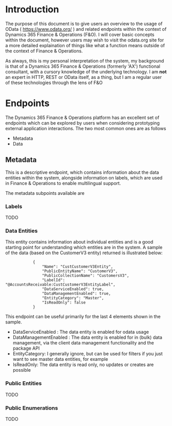 # Introduction
The purpose of this document is to give users an overview to the usage of OData ( https://www.odata.org/ ) and related endpoints within the context of Dynamics 365 Finance & Operations (F&O). I will cover basic concepts within the document, however users may wish to visit the odata.org site for a more detailed explaination of things like what a function means outside of the context of Finance & Operations.

As always, this is my personal interpretation of the system, my background is that of a Dynamics 365 Finance & Operations (formerly 'AX') functional consultant, with a cursory knowledge of the underlying technology. I am **not** an expert in HTTP, REST or OData itself, as a thing, but I am a regular user of these technologies through the lens of F&O

# Endpoints
The Dynamics 365 Finance & Operations platform has an excellent set of endpoints which can be explored by users when considering prototyping external application interactions. The two most common ones are as follows

- Metadata
- Data

## Metadata
This is a descriptive endpoint, which contains information about the data entities within the system, alongside information on labels, which are used in Finance & Operations to enable multilingual support.

The metadata subpoints available are

### Labels
TODO

### Data Entities
This entity contains information about individual entities and is a good starting point for understanding which entities are in the system.
A sample of the data (based on the CustomerV3 entity) returned is illustrated below:


                {
                    "Name": "CustCustomerV3Entity",
                    "PublicEntityName": "CustomerV3",
                    "PublicCollectionName": "CustomersV3",
                    "LabelId": "@AccountsReceivable:CustCustomerV3EntityLabel",
                    "DataServiceEnabled": true,
                    "DataManagementEnabled": true,
                    "EntityCategory": "Master",
                    "IsReadOnly": false
                }


This endpoint can be useful primarily for the last 4 elements shown in the sample.

- DataServiceEnabled : The data entity is enabled for odata usage
- DataManagementEnabled : The data entity is enabled for in (bulk) data management, via the client data management functionality and the package API
- EntityCategory: I generally ignore, but can be used for filters if you just want to see master data entities, for example
- IsReadOnly: The data entity is read only, no updates or creates are possible



### Public Entities
TODO

### Public Enumerations
TODO
